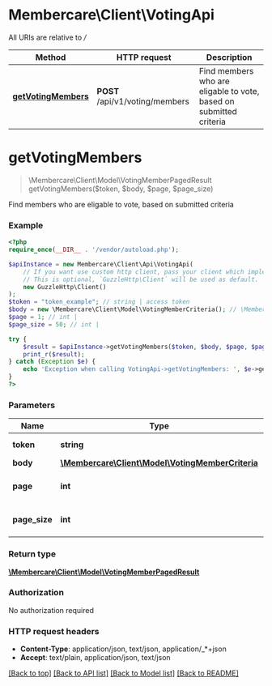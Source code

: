 # Membercare\Client\VotingApi

All URIs are relative to */*

Method | HTTP request | Description
------------- | ------------- | -------------
[**getVotingMembers**](VotingApi.md#getvotingmembers) | **POST** /api/v1/voting/members | Find members who are eligable to vote, based on submitted criteria

# **getVotingMembers**
> \Membercare\Client\Model\VotingMemberPagedResult getVotingMembers($token, $body, $page, $page_size)

Find members who are eligable to vote, based on submitted criteria

### Example
```php
<?php
require_once(__DIR__ . '/vendor/autoload.php');

$apiInstance = new Membercare\Client\Api\VotingApi(
    // If you want use custom http client, pass your client which implements `GuzzleHttp\ClientInterface`.
    // This is optional, `GuzzleHttp\Client` will be used as default.
    new GuzzleHttp\Client()
);
$token = "token_example"; // string | access token
$body = new \Membercare\Client\Model\VotingMemberCriteria(); // \Membercare\Client\Model\VotingMemberCriteria | 
$page = 1; // int | 
$page_size = 50; // int | 

try {
    $result = $apiInstance->getVotingMembers($token, $body, $page, $page_size);
    print_r($result);
} catch (Exception $e) {
    echo 'Exception when calling VotingApi->getVotingMembers: ', $e->getMessage(), PHP_EOL;
}
?>
```

### Parameters

Name | Type | Description  | Notes
------------- | ------------- | ------------- | -------------
 **token** | **string**| access token |
 **body** | [**\Membercare\Client\Model\VotingMemberCriteria**](../Model/VotingMemberCriteria.md)|  | [optional]
 **page** | **int**|  | [optional] [default to 1]
 **page_size** | **int**|  | [optional] [default to 50]

### Return type

[**\Membercare\Client\Model\VotingMemberPagedResult**](../Model/VotingMemberPagedResult.md)

### Authorization

No authorization required

### HTTP request headers

 - **Content-Type**: application/json, text/json, application/_*+json
 - **Accept**: text/plain, application/json, text/json

[[Back to top]](#) [[Back to API list]](../../README.md#documentation-for-api-endpoints) [[Back to Model list]](../../README.md#documentation-for-models) [[Back to README]](../../README.md)

